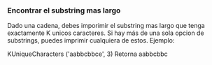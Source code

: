 ### Encontrar el substring mas largo
Dado una cadena, debes imporimir el substring mas largo que tenga exactamente K unicos caracteres. Si hay más de una sola opcion de substrings, puedes imprimir cualquiera de estos.
Ejemplo:

KUniqueCharacters ('aabbcbbce', 3)
Retorna aabbcbbc

